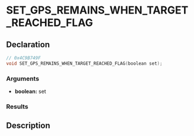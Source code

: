 # SET_GPS_REMAINS_WHEN_TARGET_REACHED_FLAG

## Declaration
```cpp
// 0x4C9B749F
void SET_GPS_REMAINS_WHEN_TARGET_REACHED_FLAG(boolean set);
```

### Arguments
- **boolean:** set

### Results

## Description
